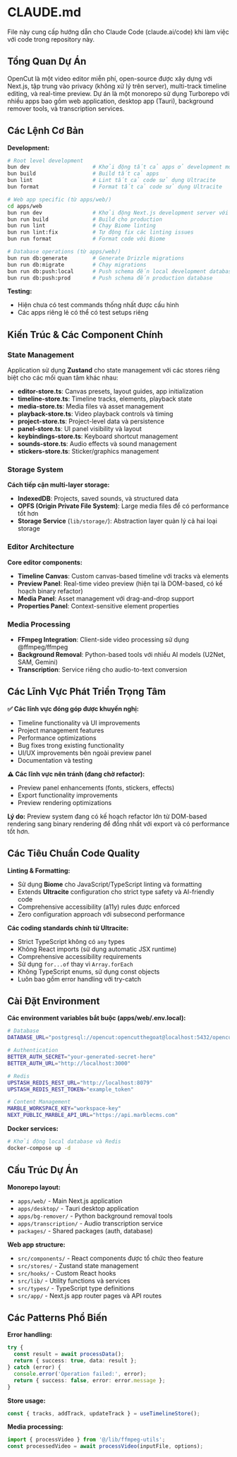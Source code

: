 # CLAUDE.md

File này cung cấp hướng dẫn cho Claude Code (claude.ai/code) khi làm việc với code trong repository này.

## Tổng Quan Dự Án

OpenCut là một video editor miễn phí, open-source được xây dựng với Next.js, tập trung vào privacy (không xử lý trên server), multi-track timeline editing, và real-time preview. Dự án là một monorepo sử dụng Turborepo với nhiều apps bao gồm web application, desktop app (Tauri), background remover tools, và transcription services.

## Các Lệnh Cơ Bản

**Development:**
```bash
# Root level development
bun dev                    # Khởi động tất cả apps ở development mode
bun build                  # Build tất cả apps
bun lint                   # Lint tất cả code sử dụng Ultracite
bun format                 # Format tất cả code sử dụng Ultracite

# Web app specific (từ apps/web/)
cd apps/web
bun run dev                # Khởi động Next.js development server với Turbopack
bun run build              # Build cho production
bun run lint               # Chạy Biome linting
bun run lint:fix           # Tự động fix các linting issues
bun run format             # Format code với Biome

# Database operations (từ apps/web/)
bun run db:generate        # Generate Drizzle migrations
bun run db:migrate         # Chạy migrations
bun run db:push:local      # Push schema đến local development database
bun run db:push:prod       # Push schema đến production database
```

**Testing:**
- Hiện chưa có test commands thống nhất được cấu hình
- Các apps riêng lẻ có thể có test setups riêng

## Kiến Trúc & Các Component Chính

### State Management
Application sử dụng **Zustand** cho state management với các stores riêng biệt cho các mối quan tâm khác nhau:
- **editor-store.ts**: Canvas presets, layout guides, app initialization
- **timeline-store.ts**: Timeline tracks, elements, playback state
- **media-store.ts**: Media files và asset management
- **playback-store.ts**: Video playback controls và timing
- **project-store.ts**: Project-level data và persistence
- **panel-store.ts**: UI panel visibility và layout
- **keybindings-store.ts**: Keyboard shortcut management
- **sounds-store.ts**: Audio effects và sound management
- **stickers-store.ts**: Sticker/graphics management

### Storage System
**Cách tiếp cận multi-layer storage:**
- **IndexedDB**: Projects, saved sounds, và structured data
- **OPFS (Origin Private File System)**: Large media files để có performance tốt hơn
- **Storage Service** (`lib/storage/`): Abstraction layer quản lý cả hai loại storage

### Editor Architecture
**Core editor components:**
- **Timeline Canvas**: Custom canvas-based timeline với tracks và elements
- **Preview Panel**: Real-time video preview (hiện tại là DOM-based, có kế hoạch binary refactor)
- **Media Panel**: Asset management với drag-and-drop support
- **Properties Panel**: Context-sensitive element properties

### Media Processing
- **FFmpeg Integration**: Client-side video processing sử dụng @ffmpeg/ffmpeg
- **Background Removal**: Python-based tools với nhiều AI models (U2Net, SAM, Gemini)
- **Transcription**: Service riêng cho audio-to-text conversion

## Các Lĩnh Vực Phát Triển Trọng Tâm

**✅ Các lĩnh vực đóng góp được khuyến nghị:**
- Timeline functionality và UI improvements
- Project management features
- Performance optimizations
- Bug fixes trong existing functionality
- UI/UX improvements bên ngoài preview panel
- Documentation và testing

**⚠️ Các lĩnh vực nên tránh (đang chờ refactor):**
- Preview panel enhancements (fonts, stickers, effects)
- Export functionality improvements
- Preview rendering optimizations

**Lý do:** Preview system đang có kế hoạch refactor lớn từ DOM-based rendering sang binary rendering để đồng nhất với export và có performance tốt hơn.

## Các Tiêu Chuẩn Code Quality

**Linting & Formatting:**
- Sử dụng **Biome** cho JavaScript/TypeScript linting và formatting
- Extends **Ultracite** configuration cho strict type safety và AI-friendly code
- Comprehensive accessibility (a11y) rules được enforced
- Zero configuration approach với subsecond performance

**Các coding standards chính từ Ultracite:**
- Strict TypeScript không có `any` types
- Không React imports (sử dụng automatic JSX runtime)
- Comprehensive accessibility requirements
- Sử dụng `for...of` thay vì `Array.forEach`
- Không TypeScript enums, sử dụng const objects
- Luôn bao gồm error handling với try-catch

## Cài Đặt Environment

**Các environment variables bắt buộc (apps/web/.env.local):**
```bash
# Database
DATABASE_URL="postgresql://opencut:opencutthegoat@localhost:5432/opencut"

# Authentication
BETTER_AUTH_SECRET="your-generated-secret-here"
BETTER_AUTH_URL="http://localhost:3000"

# Redis
UPSTASH_REDIS_REST_URL="http://localhost:8079"
UPSTASH_REDIS_REST_TOKEN="example_token"

# Content Management
MARBLE_WORKSPACE_KEY="workspace-key"
NEXT_PUBLIC_MARBLE_API_URL="https://api.marblecms.com"
```

**Docker services:**
```bash
# Khởi động local database và Redis
docker-compose up -d
```

## Cấu Trúc Dự Án

**Monorepo layout:**
- `apps/web/` - Main Next.js application
- `apps/desktop/` - Tauri desktop application
- `apps/bg-remover/` - Python background removal tools
- `apps/transcription/` - Audio transcription service
- `packages/` - Shared packages (auth, database)

**Web app structure:**
- `src/components/` - React components được tổ chức theo feature
- `src/stores/` - Zustand state management
- `src/hooks/` - Custom React hooks
- `src/lib/` - Utility functions và services
- `src/types/` - TypeScript type definitions
- `src/app/` - Next.js app router pages và API routes

## Các Patterns Phổ Biến

**Error handling:**
```typescript
try {
  const result = await processData();
  return { success: true, data: result };
} catch (error) {
  console.error('Operation failed:', error);
  return { success: false, error: error.message };
}
```

**Store usage:**
```typescript
const { tracks, addTrack, updateTrack } = useTimelineStore();
```

**Media processing:**
```typescript
import { processVideo } from '@/lib/ffmpeg-utils';
const processedVideo = await processVideo(inputFile, options);
```